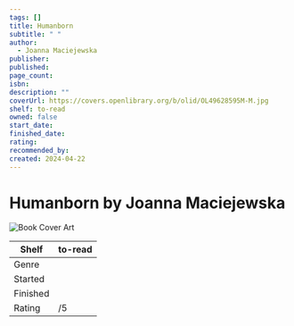 ```yaml
---
tags: []
title: Humanborn
subtitle: " "
author:
  - Joanna Maciejewska
publisher: 
published: 
page_count: 
isbn: 
description: ""
coverUrl: https://covers.openlibrary.org/b/olid/OL49628595M-M.jpg
shelf: to-read
owned: false
start_date: 
finished_date: 
rating: 
recommended_by: 
created: 2024-04-22
---
```


# Humanborn by Joanna Maciejewska

![Book Cover Art](https://covers.openlibrary.org/b/olid/OL49628595M-M.jpg)

| Shelf | to-read |
| --- | --- |
| Genre |  |
| Started |  |
| Finished |  |
| Rating | /5 |

